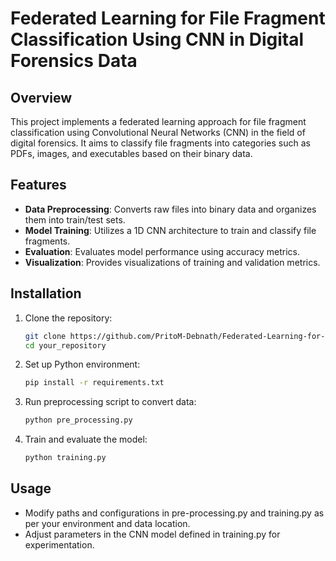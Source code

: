 # Federated Learning for File Fragment Classification Using CNN in Digital Forensics Data
## Overview
This project implements a federated learning approach for file fragment classification using Convolutional Neural Networks (CNN) in the field of digital forensics. It aims to classify file fragments into categories such as PDFs, images, and executables based on their binary data.

## Features
- **Data Preprocessing**: Converts raw files into binary data and organizes them into train/test sets.
- **Model Training**: Utilizes a 1D CNN architecture to train and classify file fragments.
- **Evaluation**: Evaluates model performance using accuracy metrics.
- **Visualization**: Provides visualizations of training and validation metrics.

## Installation
1. Clone the repository:
   ```bash
   git clone https://github.com/PritoM-Debnath/Federated-Learning-for-File-Fragment-Classification-Using-CNN-in-Digital-Forensics.git
   cd your_repository
    ```
2. Set up Python environment:
   ```bash
   pip install -r requirements.txt
    ```
3. Run preprocessing script to convert data:
   ```bash
   python pre_processing.py
   ```
4. Train and evaluate the model:
   ```bash
   python training.py
   ```
## Usage
- Modify paths and configurations in pre-processing.py and training.py as per your environment and data location.
- Adjust parameters in the CNN model defined in training.py for experimentation.

